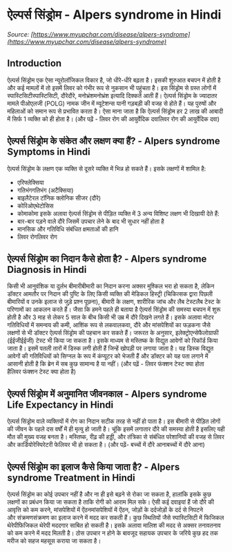 # ऐल्पर्स सिंड्रोम - Alpers syndrome in Hindi
_Source: [https://www.myupchar.com/disease/alpers-syndrome](https://www.myupchar.com/disease/alpers-syndrome)_

## Introduction
ऐल्पर्स सिंड्रोम एक ऐसा न्यूरोलॉजिकल विकार है, जो धीरे-धीरे बढ़ता है। इसकी शुरुआत बचपन में होती है और कई मामलों में तो इसमें लिवर को गंभीर रूप से नुकसान भी पहुंचता है। इस सिंड्रोम से ग्रस्त लोगों में स्पास्टिसिटीस्पास्टिसिटी, दौरेदौरे, मनोभ्रंशमनोभ्रंश इत्यादि दिक्कतें आती हैं। ऐल्पर्स सिंड्रोम के ज्यादातर मामले पीओएलजी (POLG) नामक जीन में म्यूटेशन्स यानी गड़बड़ी की वजह से होते हैं। यह पुरुषों और महिलाओं को समान रूप से प्रभावित करता है। ऐसा माना जाता है कि ऐल्पर्स सिंड्रोम हर 2 लाख की आबादी में सिर्फ 1 व्यक्ति को ही होता है।
(और पढ़ें - लिवर रोग की आयुर्वेदिक दवालिवर रोग की आयुर्वेदिक दवा)

## ऐल्पर्स सिंड्रोम के संकेत और लक्षण क्या हैं? - Alpers syndrome Symptoms in Hindi
ऐल्पर्स सिंड्रोम के लक्षण एक व्यक्ति से दूसरे व्यक्ति में भिन्न हो सकते हैं। इसके लक्षणों में शामिल है:
- एरिफ्लेक्सिया
- गतिभंगगतिभंग (अटैक्सिया)
- बाइलैटेरल टॉनिक क्लोनिक सीजर (दौरे)
- कोरिओएथेटोसिस
- कोमाकोमा
इसके अलावा ऐल्पर्स सिंड्रोम से पीड़ित व्यक्ति में 3 अन्य विशिष्ट लक्षण भी दिखायी देते हैं:
- बार-बार पड़ने वाले दौरे जिसमें उपचार लेने के बाद भी सुधार नहीं होता है
- मानसिक और गतिविधि संबंधित क्षमताओं की हानि
- लिवर रोगलिवर रोग

## ऐल्पर्स सिंड्रोम का निदान कैसे होता है? - Alpers syndrome Diagnosis in Hindi
किसी भी आनुवंशिक या दुर्लभ बीमारीबीमारी का निदान करना अक्सर मुश्किल भरा हो सकता है, लेकिन डॉक्टर आमतौर पर निदान की पुष्टि के लिए किसी व्यक्ति की मेडिकल हिस्ट्री (चिकित्सक द्वारा पिछली बीमारियों व उनके इलाज से जुड़े प्रश्न पूछना), बीमारी के लक्षण, शारीरिक जांच और लैब टेस्टलैब टेस्ट के परिणामों का आकलन करते हैं।
जैसा कि हमने पहले ही बताया है ऐल्पर्स सिंड्रोम की समस्या बचपन में शुरू होती है और 3 माह से लेकर 5 साल के बीच किसी भी उम्र में दौरे दिखने लगते हैं। इसके अलावा मोटर गतिविधियों में समन्वय की कमी, आशिंक रूप से लकवालकवा, दौरे और मांसपेशियों का फड़कना जैसे लक्षणों से भी डॉक्टर ऐल्पर्स सिंड्रोम की पहचान कर सकते हैं।
जरूरत के अनुसार, इलेक्ट्रोएन्सेफैलोग्राफी (ईईजीईईजी) टेस्ट भी किया जा सकता है। इसके माध्यम से मस्तिष्क के विद्युत आवेगों को रिकॉर्ड किया जाता है। इसमें पतली तारों में डिस्क लगी होती हैं जिन्हें खोपड़ी पर लगाया जाता है। यह डिस्क विद्युत आवेगों की गतिविधियों को सिग्नल के रूप में कंप्यूटर को भेजती हैं और डॉक्टर को यह पता लगाने में आसानी होती है कि ब्रेन में सब कुछ सामान्य है या नहीं।
(और पढ़ें - लिवर फंक्शन टेस्ट क्या होता हैलिवर फंक्शन टेस्ट क्या होता है)

## ऐल्पर्स सिंड्रोम में अनुमानित जीवनकाल - Alpers syndrome Life Expectancy in Hindi
ऐल्पर्स सिंड्रोम वाले व्यक्तियों में रोग का निदान सटीक तरह से नहीं हो पाता है। इस बीमारी से पीड़ित लोगों की जीवन के पहले दस वर्षों में ही मृत्यु हो जाती है। चूंकि इसमें लगातार दौरे की समस्या होती है इसलिए यही मौत की मुख्य वजह बनता है। मस्तिष्क, रीढ़ की हड्डी, और तंत्रिका से संबंधित परेशानियों की वजह से लिवर और कार्डियोरेस्पिरेटरी फेलियर भी हो सकता है।
(और पढ़ें- बच्चों में दौरे आनाबच्चों में दौरे आना)

## ऐल्पर्स सिंड्रोम का इलाज कैसे किया जाता है? - Alpers syndrome Treatment in Hindi
ऐल्पर्स सिंड्रोम का कोई उपचार नहीं है और ना ही इसे बढ़ने से रोका जा सकता है, हालांकि इसके कुछ लक्षणों का प्रबंधन किया जा सकता है ताकि रोगी को आराम मिल सके। ऐसी कई दवाइयां हैं जो दौरे की आवृत्ति को कम करने, मांसपेशियों में ऐंठनमांसपेशियों में ऐंठन, जोड़ों के दर्दजोड़ों के दर्द से निपटने और संक्रमणसंक्रमण का इलाज करने में मदद कर सकती हैं।
कुछ स्थितियों जैसे स्पास्टिसिटी में फिजिकल थेरेपीफिजिकल थेरेपी मददगार साबित हो सकती है। इसके अलावा मालिश की मदद से अक्सर तनावतनाव को कम करने में मदद मिलती है। ठोस उपचार न होने के बावजूद सहायक उपचार के जरिये कुछ हद तक मरीज को सहज महसूस कराया जा सकता है।

